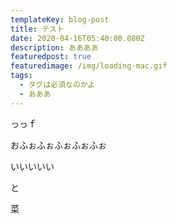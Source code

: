 ```yaml
---
templateKey: blog-post
title: テスト
date: 2020-04-16T05:40:00.080Z
description: ああああ
featuredpost: true
featuredimage: /img/loading-mac.gif
tags:
  - タグは必須なのかよ
  - あああ
---
```

っっｆ



おふぉふぉふぉふぉふぉ





いいいいい



と﻿

菜